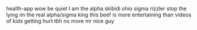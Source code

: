 health-app wow
be quiet I am the alpha skibidi ohio sigma rizzler
stop the lying im the real alpha/sigma king
this beef is more entertaining than videos of kids getting hurt tbh
no more mr nice guy